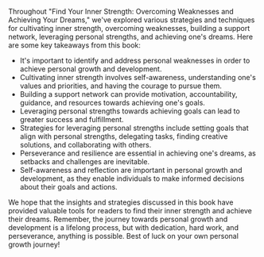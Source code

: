 
Throughout "Find Your Inner Strength: Overcoming Weaknesses and Achieving Your Dreams," we've explored various strategies and techniques for cultivating inner strength, overcoming weaknesses, building a support network, leveraging personal strengths, and achieving one's dreams. Here are some key takeaways from this book:

* It's important to identify and address personal weaknesses in order to achieve personal growth and development.
* Cultivating inner strength involves self-awareness, understanding one's values and priorities, and having the courage to pursue them.
* Building a support network can provide motivation, accountability, guidance, and resources towards achieving one's goals.
* Leveraging personal strengths towards achieving goals can lead to greater success and fulfillment.
* Strategies for leveraging personal strengths include setting goals that align with personal strengths, delegating tasks, finding creative solutions, and collaborating with others.
* Perseverance and resilience are essential in achieving one's dreams, as setbacks and challenges are inevitable.
* Self-awareness and reflection are important in personal growth and development, as they enable individuals to make informed decisions about their goals and actions.

We hope that the insights and strategies discussed in this book have provided valuable tools for readers to find their inner strength and achieve their dreams. Remember, the journey towards personal growth and development is a lifelong process, but with dedication, hard work, and perseverance, anything is possible. Best of luck on your own personal growth journey!
